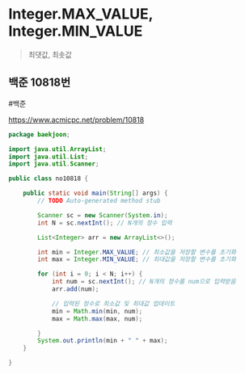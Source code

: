 # Integer.MAX_VALUE, Integer.MIN_VALUE
> 최댓값, 최솟값

## 백준 10818번
#백준 

https://www.acmicpc.net/problem/10818

```java
package baekjoon;

import java.util.ArrayList;
import java.util.List;
import java.util.Scanner;

public class no10818 {

	public static void main(String[] args) {
		// TODO Auto-generated method stub

		Scanner sc = new Scanner(System.in);
		int N = sc.nextInt(); // N개의 정수 입력

		List<Integer> arr = new ArrayList<>();

		int min = Integer.MAX_VALUE; // 최소값을 저장할 변수를 초기화
		int max = Integer.MIN_VALUE; // 최대값을 저장할 변수를 초기화

		for (int i = 0; i < N; i++) {
			int num = sc.nextInt(); // N개의 정수를 num으로 입력받음
			arr.add(num);

			// 입력된 정수로 최소값 및 최대값 업데이트
			min = Math.min(min, num);
			max = Math.max(max, num);

		}
		System.out.println(min + " " + max);
	}

}
```
